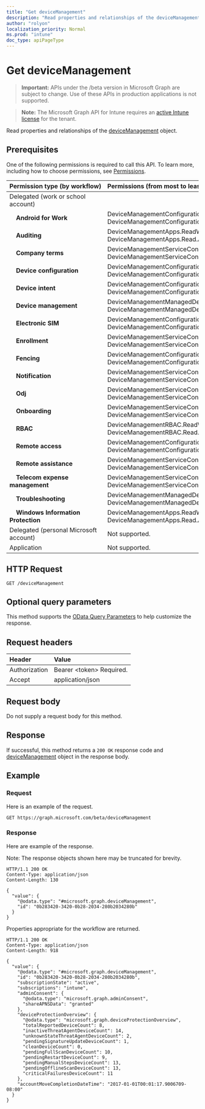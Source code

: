 ```yaml
---
title: "Get deviceManagement"
description: "Read properties and relationships of the deviceManagement object."
author: "rolyon"
localization_priority: Normal
ms.prod: "intune"
doc_type: apiPageType
---
```


# Get deviceManagement

> **Important:** APIs under the /beta version in Microsoft Graph are subject to change. Use of these APIs in production applications is not supported.

> **Note:** The Microsoft Graph API for Intune requires an [active Intune license](https://go.microsoft.com/fwlink/?linkid=839381) for the tenant.

Read properties and relationships of the [deviceManagement](../resources/intune-shared-devicemanagement.md) object.

## Prerequisites

One of the following permissions is required to call this API. To learn more, including how to choose permissions, see [Permissions](/graph/permissions-reference).

| Permission&nbsp;type&nbsp;(by&nbsp;workflow) | Permissions (from most to least privileged) |
|:---|:---|
| Delegated (work or school account) | |
| &nbsp; &nbsp; **Android for Work** | DeviceManagementConfiguration.ReadWrite.All, DeviceManagementConfiguration.Read.All |
| &nbsp; &nbsp; **Auditing** | DeviceManagementApps.ReadWrite.All, DeviceManagementApps.Read.All |
| &nbsp; &nbsp; **Company terms** | DeviceManagementServiceConfig.ReadWrite.All, DeviceManagementServiceConfig.Read.All |
| &nbsp; &nbsp; **Device configuration** | DeviceManagementConfiguration.ReadWrite.All, DeviceManagementConfiguration.Read.All |
| &nbsp; &nbsp; **Device intent** | DeviceManagementConfiguration.ReadWrite.All, DeviceManagementConfiguration.Read.All|
| &nbsp; &nbsp; **Device management** | DeviceManagementManagedDevices.ReadWrite.All, DeviceManagementManagedDevices.Read.All |
| &nbsp; &nbsp; **Electronic SIM** | DeviceManagementConfiguration.ReadWrite.All, DeviceManagementConfiguration.Read.All |
| &nbsp; &nbsp; **Enrollment** | DeviceManagementServiceConfig.ReadWrite.All, DeviceManagementServiceConfig.Read.All |
| &nbsp; &nbsp; **Fencing** | DeviceManagementConfiguration.ReadWrite.All, DeviceManagementConfiguration.Read.All |
| &nbsp; &nbsp; **Notification** | DeviceManagementServiceConfig.ReadWrite.All, DeviceManagementServiceConfig.Read.All |
| &nbsp; &nbsp; **Odj** | DeviceManagementServiceConfig.ReadWrite.All, DeviceManagementServiceConfig.Read.All |
| &nbsp; &nbsp; **Onboarding** | DeviceManagementServiceConfig.ReadWrite.All, DeviceManagementServiceConfig.Read.All |
| &nbsp; &nbsp; **RBAC** | DeviceManagementRBAC.ReadWrite.All, DeviceManagementRBAC.Read.All |
| &nbsp; &nbsp; **Remote access** | DeviceManagementConfiguration.ReadWrite.All, DeviceManagementConfiguration.Read.All |
| &nbsp; &nbsp; **Remote assistance** | DeviceManagementServiceConfig.ReadWrite.All, DeviceManagementServiceConfig.Read.All |
| &nbsp; &nbsp; **Telecom expense management** | DeviceManagementServiceConfig.ReadWrite.All, DeviceManagementServiceConfig.Read.All |
| &nbsp; &nbsp; **Troubleshooting** | DeviceManagementManagedDevices.ReadWrite.All, DeviceManagementManagedDevices.Read.All |
| &nbsp; &nbsp; **Windows Information Protection** | DeviceManagementApps.ReadWrite.All, DeviceManagementApps.Read.All |
| Delegated (personal Microsoft account) | Not supported.|
| Application | Not supported. |



## HTTP Request
<!-- {
  "blockType": "ignored"
}
-->
``` http
GET /deviceManagement
```

## Optional query parameters

This method supports the [OData Query Parameters](https://developer.microsoft.com/graph/docs/concepts/query_parameters) to help customize the response.

## Request headers
|Header|Value|
|:---|:---|
|Authorization|Bearer &lt;token&gt; Required.|
|Accept|application/json|

## Request body

Do not supply a request body for this method.

## Response

If successful, this method returns a `200 OK` response code and [deviceManagement](../resources/intune-shared-devicemanagement.md) object in the response body.

## Example

### Request

Here is an example of the request.
``` http
GET https://graph.microsoft.com/beta/deviceManagement
```

### Response

Here are example of the response. 

Note: The response objects shown here may be truncated for brevity.

``` http
HTTP/1.1 200 OK
Content-Type: application/json
Content-Length: 130

{
  "value": {
    "@odata.type": "#microsoft.graph.deviceManagement",
    "id": "0b283420-3420-0b28-2034-280b2034280b"
  }
}
```

Properties appropriate for the workflow are returned.

``` http
HTTP/1.1 200 OK
Content-Type: application/json
Content-Length: 918

{
  "value": {
    "@odata.type": "#microsoft.graph.deviceManagement",
    "id": "0b283420-3420-0b28-2034-280b2034280b",
    "subscriptionState": "active",
    "subscriptions": "intune",
    "adminConsent": {
      "@odata.type": "microsoft.graph.adminConsent",
      "shareAPNSData": "granted"
    },
    "deviceProtectionOverview": {
      "@odata.type": "microsoft.graph.deviceProtectionOverview",
      "totalReportedDeviceCount": 8,
      "inactiveThreatAgentDeviceCount": 14,
      "unknownStateThreatAgentDeviceCount": 2,
      "pendingSignatureUpdateDeviceCount": 1,
      "cleanDeviceCount": 0,
      "pendingFullScanDeviceCount": 10,
      "pendingRestartDeviceCount": 9,
      "pendingManualStepsDeviceCount": 13,
      "pendingOfflineScanDeviceCount": 13,
      "criticalFailuresDeviceCount": 11
    },
    "accountMoveCompletionDateTime": "2017-01-01T00:01:17.9006709-08:00"
  }
}
```



